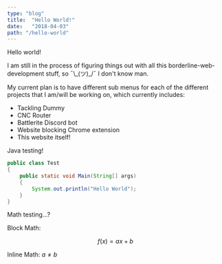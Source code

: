 ```yaml
---
type: "blog"
title:  "Hello World!"
date:   "2018-04-03"
path: "/hello-world"
---
```


Hello world!

I am still in the process of figuring things out with all this borderline-web-development stuff, so ¯\\\_(ツ)\_/¯ I don't know man.

My current plan is to have different sub menus for each of the different projects that I am/will be working on, which currently includes:

* Tackling Dummy
* CNC Router
* Battlerite Discord bot
* Website blocking Chrome extension
* This website itself!

Java testing!
```java
public class Test
{
	public static void Main(String[] args)
	{
		System.out.println("Hello World");
	}
}
```

Math testing...?

Block Math:

$$
f(x) = ax + b
$$

Inline Math: $a \neq b$
